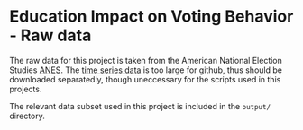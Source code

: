 # Education Impact on Voting Behavior - Raw data

The raw data for this project is taken from the American National Election Studies [ANES](https://electionstudies.org). The [time series data](https://electionstudies.org/data-center/anes-time-series-cumulative-data-file/) is too large for github, thus should be downloaded separatedly, though uneccessary for the scripts used in this projects.

The relevant data subset used in this project is included in the `output/` directory.